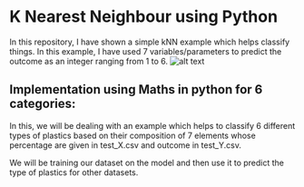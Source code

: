 # K Nearest Neighbour using Python
In this repository, I have shown a simple kNN example which helps classify things. In this example, I have used 7 variables/parameters to predict the outcome as an integer ranging from 1 to 6.
![alt text](https://upload.wikimedia.org/wikipedia/commons/thumb/e/e7/KnnClassification.svg/220px-KnnClassification.svg.png)

## Implementation using Maths in python for 6 categories:
In this, we will be dealing with an example which helps to classify 6 different types of plastics based on their composition of 7 elements whose percentage are given in test_X.csv and outcome in test_Y.csv.

We will be training our dataset on the model and then use it to predict the type of plastics for other datasets.  

